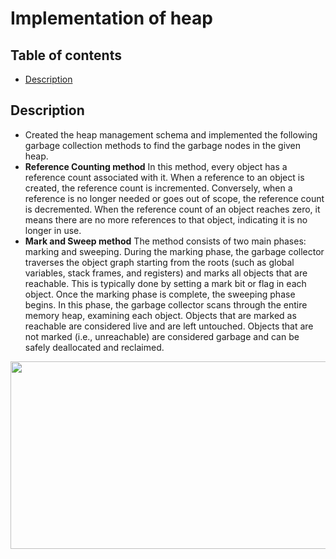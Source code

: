 
# Implementation of heap
## Table of contents
* [Description](#Description "Goto Description")
## Description
* Created the heap management schema and implemented the following garbage collection methods to find the garbage nodes in the given heap.
* **Reference Counting method**
In this method, every object has a reference count associated with it. When a reference to an object is created, the reference count is incremented. Conversely, when a reference is no longer needed or goes out of scope, the reference count is decremented. When the reference count of an object reaches zero, it means there are no more references to that object, indicating it is no longer in use.
* **Mark and Sweep method**
The method consists of two main phases: marking and sweeping. During the marking phase, the garbage collector traverses the object graph starting from the roots (such as global variables, stack frames, and registers) and marks all objects that are reachable. This is typically done by setting a mark bit or flag in each object.
Once the marking phase is complete, the sweeping phase begins. In this phase, the garbage collector scans through the entire memory heap, examining each object. Objects that are marked as reachable are considered live and are left untouched. Objects that are not marked (i.e., unreachable) are considered garbage and can be safely deallocated and reclaimed.
<img src="https://github.com/Gajanan-Sapsod/Heap-Implementation/assets/105559761/574ce099-4494-4d9f-b958-e7133a3a15ba"  width="600" height="300">

